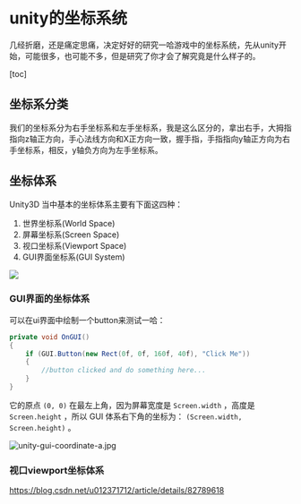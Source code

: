 # unity的坐标系统

几经折磨，还是痛定思痛，决定好好的研究一哈游戏中的坐标系统，先从unity开始，可能很多，也可能不多，但是研究了你才会了解究竟是什么样子的。

[toc]

## 坐标系分类



我们的坐标系分为右手坐标系和左手坐标系，我是这么区分的，拿出右手，大拇指指向z轴正方向，手心法线方向和X正方向一致，握手指，手指指向y轴正方向为右手坐标系，相反，y轴负方向为左手坐标系。

## 坐标体系

Unity3D 当中基本的坐标体系主要有下面这四种：

1. 世界坐标系(World Space)
2. 屏幕坐标系(Screen Space)
3. 视口坐标系(Viewport Space)
4. GUI界面坐标系(GUI System)

![](http://liuqingwen.me/blog/2017/07/31/understanding-coordinate-system-in-unity3d/Blog-unity-coordinate-all.jpg)

### GUI界面的坐标体系

可以在ui界面中绘制一个button来测试一哈：

```c#
private void OnGUI()
{
    if (GUI.Button(new Rect(0f, 0f, 160f, 40f), "Click Me"))
    {
        //button clicked and do something here...
    }
}
```

它的原点 `(0, 0)` 在最左上角，因为屏幕宽度是 `Screen.width` ，高度是 `Screen.height` ，所以 GUI 体系右下角的坐标为： `(Screen.width, Screen.height)` 。

![unity-gui-coordinate-a.jpg](http://liuqingwen.me/blog/2017/07/31/understanding-coordinate-system-in-unity3d/unity-gui-coordinate-a.jpg)

### 视口viewport坐标体系

https://blog.csdn.net/u012371712/article/details/82789618